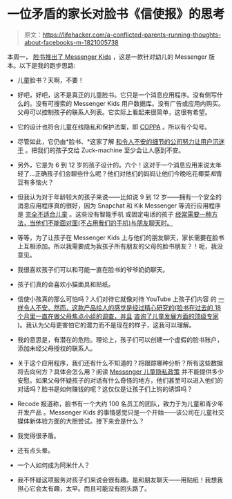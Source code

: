 # 一位矛盾的家长对脸书《信使报》的思考

> 原文：<https://lifehacker.com/a-conflicted-parents-running-thoughts-about-facebooks-m-1821005738>

本周一， [脸书推出了 Messenger Kids](https://offspring.lifehacker.com/how-to-sign-your-child-up-for-facebooks-new-messenger-k-1820971864) ，这是一款针对幼儿的 Messenger 版本。以下是我的跑步思路:



*   儿童脸书？天啊，不要！

*   好吧，好吧，这不是真正的儿童脸书。它只是一个消息应用程序。没有侧写什么的。没有可搜索的 Messenger Kids 用户数据库。没有广告或应用内购买。父母可以控制孩子的联系人列表。它实际上看起来很简单，这很有希望。

*   它的设计也符合儿童在线隐私和保护法案，即 [COPPA](https://en.wikipedia.org/wiki/Children%27s_Online_Privacy_Protection_Act) 。所以有个勾号。
*   尽管如此，它仍由*脸书、*这家了解 [和](https://lifehacker.com/facebook-isn-t-recording-your-conversations-but-it-may-1820193946)[令人不安的细节的公司努力让用户沉迷于](http://www.slate.com/articles/technology/technology/2017/11/facebook_was_designed_to_be_addictive_does_that_make_it_evil.html) 。把我们的孩子交给 Zuck-machine 至少会让人感到不安。

*   另外，它是为 6 到 12 岁的孩子设计的。六个！这对于一个消息应用来说太年轻了...正确孩子们会聊些什么呢？他们对他们的妈妈让他们今晚吃花椰菜*和*青豆有多恼火？

*   但我认为对于年龄较大的孩子来说——比如说 9 到 12 岁——拥有一个安全的消息应用程序真的很好，因为 Snapchat 和 Kik Messenger 等流行应用程序是 [完全不适合儿童](https://offspring.lifehacker.com/how-to-talk-to-your-teens-about-messaging-strangers-1797686022#_ga=2.216923670.1636729545.1512401700-21963309.1506530761) 。这些没有智能手机 或固定电话的孩子 [经常需要一种方法，当他们不能面对面(不占用我们的手机)与朋友聊天时。](https://offspring.lifehacker.com/how-to-hold-off-on-giving-your-kid-a-smartphone-withou-1798641798#_ga=2.216923670.1636729545.1512401700-21963309.1506530761) 
*   等等，为了让孩子在 Messenger Kids 上与他们的朋友聊天，家长需要在脸书上互相添加。所以我需要成为我孩子所有朋友的父母的脸书朋友？！呃，我没意见。

*   我很喜欢孩子们可以和可能一直在脸书的爷爷奶奶聊天。
*   孩子们真的会喜欢小猫面具和贴纸。
*   信使小孩真的那么可怕吗？人们对待它就像对待 YouTube 上孩子们内容 的 [一样令人不安。然而，这款产品给人的感觉是经过精心研究的(脸书在过去的 18 个月里一直在做父母焦点小组的调查，并且](https://offspring.lifehacker.com/what-are-you-going-to-do-about-youtubes-kid-videos-1820224127#_ga=2.116324102.1636729545.1512401700-21963309.1506530761) [咨询了儿童发展方面的顶级专家](https://newsroom.fb.com/news/2017/12/hard-questions-kids-online/) )。我认为父母更害怕它的潜力而不是现在的样子，这我可以理解。

*   我的意思是，有潜在的危险。理论上，孩子们可以创建一个虚假的脸书账户，添加未经父母授权的联系人。
*   关于这个应用程序，我们还有什么不知道的？将跟踪哪种分析？所有这些数据将去向何方？具体会怎么用？阅读 [Messenger 儿童隐私政策](https://www.facebook.com/help/118909212153483) 并不能提供多少安慰。如果父母怀疑孩子的对话有什么奇怪的地方，他们甚至可以进入他们的对话吗？脸书是如何赚钱的呢？这仅仅是让孩子们上钩的诱饵吗？
*   Recode 报道称，脸书有一个大约 100 名员工的团队，致力于为儿童和青少年开发产品 。Messenger Kids 的事情感觉只是一个开始——该公司在儿童社交媒体新体验方面的大胆尝试。接下来会是什么？
*   我觉得很矛盾。
*   还有点头晕。
*   一个人如何成为阿米什人？
*   我不怀疑这项服务对孩子们来说会很有趣。是和朋友聊天——用贴纸！我想我担心它会太有趣，太早。而且可能没有回头路了。